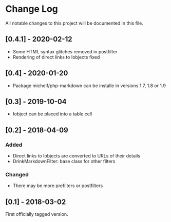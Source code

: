 # Change Log
All notable changes to this project will be documented in this file.

## [0.4.1] - 2020-02-12

- Some HTML syntax glitches removed in postfilter
- Rendering of direct links to Iobjects fixed

## [0.4] - 2020-01-20

- Package michelf/php-markdown can be installe in versions 1.7, 1.8 or 1.9

## [0.3] - 2019-10-04

- Iobject can be placed into a table cell

## [0.2] - 2018-04-09

### Added
- Direct links to Iobjects are converted to URLs of their details
- DrinkMarkdownFilter: base class for other filters

### Changed
- There may be more prefilters or postfilters

## [0.1] - 2018-03-02

First officially tagged version.
